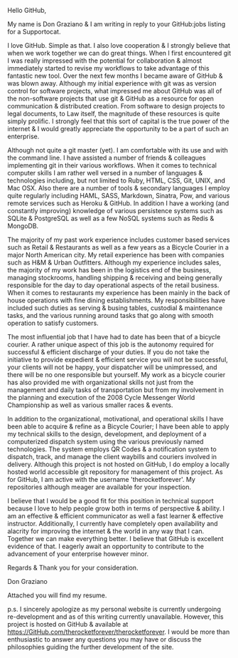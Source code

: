 Hello GitHub,

My name is Don Graziano & I am writing in reply to your GitHub:jobs listing for a Supportocat.

I love GitHub. Simple as that. I also love cooperation & I strongly believe that when we work together we can do great things. When I first encountered git I was really impressed with the potential for collaboration & almost immediately started to revise my workflows to take advantage of this fantastic new tool. Over the next few months I became aware of GitHub & was blown away. Although my initial experience with git was as version control for software projects, what impressed me about GitHub was all of the non-software projects that use git & GitHub as a resource for open communication & distributed creation. From software to design projects to legal documents, to Law itself, the magnitude of these resources is quite simply prolific. I strongly feel that this sort of capital is the true power of the internet & I would greatly appreciate the opportunity to be a part of such an enterprise.

Although not quite a git master (yet). I am comfortable with its use and with the command line. I have assisted a number of friends & colleagues implementing git in their various workflows. When it comes to technical computer skills I am rather well versed in a number of languages & technologies including, but not limited to Ruby, HTML, CSS, Git, UNIX, and Mac OSX. Also there are a number of tools & secondary languages I employ quite regularly including HAML, SASS, Markdown, Sinatra, Pow, and various remote services such as Heroku & GitHub. In addition I have a working (and constantly improving) knowledge of various persistence systems such as SQLite & PostgreSQL as well as a few NoSQL systems such as Redis & MongoDB.

The majority of my past work experience includes customer based services such as Retail & Restaurants as well as a few years as a Bicycle Courier in a major North American city. My retail experience has been with companies such as H&M & Urban Outfitters. Although my experience includes sales, the majority of my work has been in the logistics end of the business, managing stockrooms, handling shipping & receiving and being generally responsible for the day to day operational aspects of the retail business. When it comes to restaurants my experience has been mainly in the back of house operations with fine dining establishments. My responsibilities have included such duties as serving & busing tables, custodial & maintenance tasks, and the various running around tasks that go along with smooth operation to satisfy customers.

The most influential job that I have had to date has been that of a bicycle courier. A rather unique aspect of this job is the autonomy required for successful & efficient discharge of your duties. If you do not take the initiative to provide expedient & efficient service you will not be successful, your clients will not be happy, your dispatcher will be unimpressed, and there will be no one responsible but yourself. My work as a bicycle courier has also provided me with organizational skills not just from the management and daily tasks of transportation but from my involvement in the planning and execution of the 2008 Cycle Messenger World Championship as well as various smaller races & events.

In addition to the organizational, motivational, and operational skills I have been able to acquire & refine as a Bicycle Courier; I have been able to apply my technical skills to the design, development, and deployment of a computerized dispatch system using the various previously named technologies. The system employs QR Codes & a notification system to dispatch, track, and manage the client waybills and couriers involved in delivery. Although this project is not hosted on GitHub, I do employ a locally hosted world accessible git repository for management of this project. As for GitHub, I am active with the username 'therocketforever'. My repositories although meager are available for your inspection.

I believe that I would be a good fit for this position in technical support because I love to help people grow both in terms of perspective & ability. I am an effective & efficient communicator as well a fast learner & effective instructor. Additionally, I currently have completely open availability and alacrity for improving the internet & the world in any way that I can. Together we can make everything better. I believe that GitHub is excellent evidence of that. I eagerly await an opportunity to contribute to the advancement of your enterprise however minor.

Regards & Thank you for your consideration.

Don Graziano




Attached you will find my resume.

p.s. I sincerely apologize as my personal website is currently undergoing re-development and as of this writing currently unavailable. However, this project is hosted on GitHub & available at https://GitHub.com/therocketforever/therocketforever. I would be more than enthusiastic to answer any questions you may have or discuss the philosophies guiding the further development of the site.


